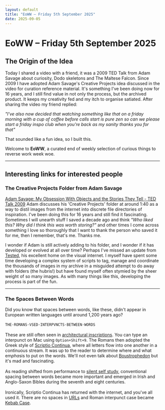 ```yaml
---
layout: default
title: "EoWW – Friday 5th September 2025"
date: 2025-09-05
---
```


# EoWW – Friday 5th September 2025

## The Origin of the Idea

Today I shared a video with a friend, it was a 2009 TED Talk from Adam Savage about curiosity, Dodo skeletons and The Maltese Falcon. Since 2009 I have adopted Adam Savage's Creative Projects idea discussed in the video for curation reference material. It's something I've been doing now for 16 years, and I still find value in not only the process, but the archived product. It keeps my creativity fed and my itch to organise satiated. After sharing the video my friend replied:

*"I've also now decided that watching something like that on a friday morning with a cup of coffee before calls start is pure zen so can we please start a friday inspo club when you're back as my sanity thanks you for that"*

That sounded like a fun idea, so I built this.

Welcome to **EoWW**, a curated end of weekly selection of curious things to reverse work week woe.

***

## Interesting links for interested people

### The Creative Projects Folder from Adam Savage
[Adam Savage: My Obsession With Objects and the Stories They Tell - TED Talk 2009](https://www.ted.com/talks/adam_savage_my_obsession_with_objects_and_the_stories_they_tell) Adam discusses his 'Creative Projects' folder at around 1:40 as a way to distil images from the internet into discrete file directories of inspiration. I've been doing this for 16 years and still find it fascinating. Sometimes I will unearth stuff I saved a decade ago and think *"Who liked this? Why did I think this was worth storing?"* and other times I come across something I love so thoroughly that I want to thank the person who saved it for me, then I remember, that's me. Thanks me.

I wonder if Adam is still actively adding to his folder, and I wonder if it has developed or evolved at all over time? Perhaps I've missed an update from [Tested](https://www.youtube.com/channel/UCiDJtJKMICpb9B1qf7qjEOA), his excellent home on the visual internet. I myself have spent some time developing a complex system of scripts to tag, manage and coordinate the thousands of images in my archive in a misguided attempt to do away with folders (the hubris!) but have found myself often stymied by the sheer weight of so many images. As with many things like this, developing the process is part of the fun.

***

### The Spaces Between Words
Did you know that spaces between words, like these, didn't appear in European written languages until around 1,200 years ago?
<br><br>```THE·ROMANS·VSED·INTERPVNCTS·BETWEEN·WORDS```<br><br>
These are still often seen in [architectural inscriptions](https://commons.wikimedia.org/wiki/File:Pantheon_Rom_1_cropped.jpg#/media/File:Pantheon_Rom_1_cropped.jpg). You can type an interpunct on Mac using ```Option+Shift+9```. The Romans then adopted the Greek style of [Scriptio Continua](https://en.wikipedia.org/wiki/Scriptio_continua), where all letters flow into one another in a continuous stream. It was up to the reader to determine where and what em*pha*sis to put on the words. We'll not even talk about [Boustrophedon](https://en.wikipedia.org/wiki/Boustrophedon) but it's mad and fascinating.<br><br>As reading shifted from performance to [silent self study](https://en.wikipedia.org/wiki/Silent_reading), conventional spacing between words became more important and emerged in Irish and Anglo-Saxon Bibles during the seventh and eight centuries.<br><br>Ironically, Scriptio Continua has returned with the internet, and you've all used it. There are no spaces in [URLs](https://en.wikipedia.org/wiki/URL) and Roman interpunct case became [Kebab Case](https://en.wikipedia.org/wiki/Letter_case#Kebab_case). 



